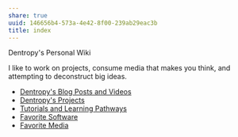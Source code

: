 ```yaml
---
share: true
uuid: 146656b4-573a-4e42-8f00-239ab29eac3b
title: index
---
```

Dentropy's Personal Wiki

I like to work on projects, consume media that makes you think, and attempting to deconstruct big ideas. 


* [Dentropy's Blog Posts and Videos](/0709dea0-4a97-4596-8d8e-32a0e614f8a2)
* [Dentropy's Projects](/e76c8ac9-69f3-477f-8015-556e83738432)
* [Tutorials and Learning Pathways](/5ba9b0de-6aad-48fa-ab60-ae39c62a027a)
* [Favorite Software](/6a24cf3e-5693-4b99-b620-c3766a02a6c9)
* [Favorite Media](/9a4f3ce0-c110-41fe-a8cd-0ae8a33c70d2)